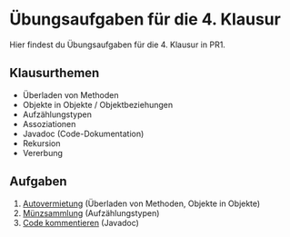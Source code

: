 # Übungsaufgaben für die 4. Klausur

Hier findest du Übungsaufgaben für die 4. Klausur in PR1.

## Klausurthemen

- Überladen von Methoden
- Objekte in Objekte / Objektbeziehungen
- Aufzählungstypen
- Assoziationen
- Javadoc (Code-Dokumentation)
- Rekursion
- Vererbung

## Aufgaben

1. [Autovermietung](aufgabe01) (Überladen von Methoden, Objekte in Objekte)
2. [Münzsammlung](aufgabe02) (Aufzählungstypen)
3. [Code kommentieren](aufgabe03) (Javadoc)